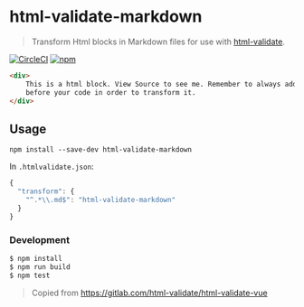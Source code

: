 # html-validate-markdown

> Transform Html blocks in Markdown files for use with [html-validate].

[![CircleCI](https://circleci.com/gh/OlofFredriksson/html-validate-markdown.svg?style=shield)](https://circleci.com/gh/OlofFredriksson/html-validate-markdown) [![npm](https://img.shields.io/npm/v/html-validate-markdown)](https://www.npmjs.com/package/html-validate-markdown)

````html
<div>
    This is a html block. View Source to see me. Remember to always add ```html
    before your code in order to transform it.
</div>
````

[html-validate]: https://www.npmjs.com/package/html-validate

## Usage

`npm install --save-dev html-validate-markdown`

In `.htmlvalidate.json`:

```js
{
  "transform": {
    "^.*\\.md$": "html-validate-markdown"
  }
}
```

### Development

```bash
$ npm install
$ npm run build
$ npm test
```

> Copied from
> https://gitlab.com/html-validate/html-validate-vue
